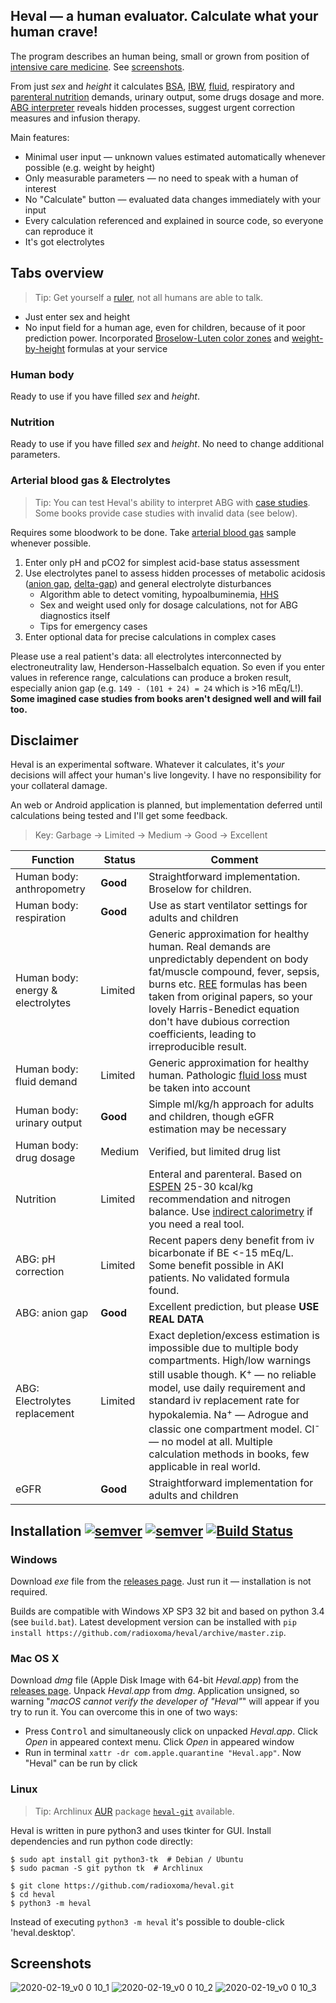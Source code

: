 ## Heval — a human evaluator. Calculate what your human crave!

The program describes an human being, small or grown from position of [intensive care medicine](https://en.wikipedia.org/wiki/Intensive_care_medicine). See [screenshots](https://github.com/radioxoma/heval#screenshots).

From just *sex* and *height* it calculates [BSA](https://en.wikipedia.org/wiki/Body_surface_area), [IBW](https://en.wikipedia.org/wiki/Human_body_weight#Ideal_body_weight), [fluid](https://en.wikipedia.org/wiki/Fluid_replacement), respiratory and [parenteral nutrition](https://en.wikipedia.org/wiki/Parenteral_nutrition) demands, urinary output, some drugs dosage and more. [ABG interpreter](https://en.wikipedia.org/wiki/Acid%E2%80%93base_homeostasis) reveals hidden processes, suggest urgent correction measures and infusion therapy.

Main features:

* Minimal user input — unknown values estimated automatically whenever possible (e.g. weight by height)
* Only measurable parameters — no need to speak with a human of interest
* No "Calculate" button — evaluated data changes immediately with your input
* Every calculation referenced and explained in source code, so everyone can reproduce it
* It's got electrolytes


## Tabs overview

> Tip: Get yourself a [ruler](https://en.wikipedia.org/wiki/Tape_measure), not all humans are able to talk.

* Just enter sex and height
* No input field for a human age, even for children, because of it poor prediction power. Incorporated [Broselow-Luten color zones](https://en.wikipedia.org/wiki/Broselow_tape) and [weight-by-height](https://en.wikipedia.org/wiki/Human_body_weight#Ideal_body_weight) formulas at your service


### Human body
Ready to use if you have filled *sex* and *height*.


### Nutrition
Ready to use if you have filled *sex* and *height*. No need to change additional parameters.


### Arterial blood gas & Electrolytes

> Tip: You can test Heval's ability to interpret ABG with [case studies](https://web.archive.org/web/20170818090331/http://fitsweb.uchc.edu/student/selectives/TimurGraham/Case_1.html). Some books provide case studies with invalid data (see below).

Requires some bloodwork to be done. Take [arterial blood gas](https://en.wikipedia.org/wiki/Arterial_blood_gas_test) sample whenever possible.
1. Enter only pH and pCO2 for simplest acid-base status assessment
2. Use electrolytes panel to assess hidden processes of metabolic acidosis ([anion gap](https://en.wikipedia.org/wiki/Anion_gap), [delta-gap](https://en.wikipedia.org/wiki/Delta_ratio)) and general electrolyte disturbances
    * Algorithm able to detect vomiting, hypoalbuminemia, [HHS](https://en.wikipedia.org/wiki/Hyperosmolar_hyperglycemic_state)
    * Sex and weight used only for dosage calculations, not for ABG diagnostics itself
    * Tips for emergency cases
3. Enter optional data for precise calculations in complex cases

Please use a real patient's data: all electrolytes interconnected by electroneutrality law, Henderson-Hasselbalch equation. So even if you enter values in reference range, calculations can produce a broken result, especially anion gap (e.g. `149 - (101 + 24) = 24` which is >16 mEq/L!).
**Some imagined case studies from books aren't designed well and will fail too.**



## Disclaimer
Heval is an experimental software. Whatever it calculates, it's *your* decisions will affect your human's live longevity. I have no responsibility for your collateral damage.

An web or Android application is planned, but implementation deferred until calculations being tested and I'll get some feedback.

> Key: Garbage -> Limited -> Medium -> Good -> Excellent

| Function | Status | Comment |
| -------- | ------ | ------- |
| Human body: anthropometry | **Good** | Straightforward implementation. Broselow for children. |
| Human body: respiration | **Good** | Use as start ventilator settings for adults and children |
| Human body: energy & electrolytes | Limited | Generic approximation for healthy human. Real demands are unpredictably dependent on body fat/muscle compound, fever, sepsis, burns etc. [REE](https://en.wikipedia.org/wiki/Resting_metabolic_rate) formulas has been taken from original papers, so your lovely Harris-Benedict equation don't have dubious correction coefficients, leading to irreproducible result. |
| Human body: fluid demand | Limited | Generic approximation for healthy human. Pathologic [fluid loss](https://en.wikipedia.org/wiki/Volume_contraction) must be taken into account |
| Human body: urinary output | **Good** | Simple ml/kg/h approach for adults and children, though eGFR estimation may be necessary |
| Human body: drug dosage | Medium | Verified, but limited drug list |
| Nutrition | Limited | Enteral and parenteral. Based on [ESPEN](https://www.espen.org/) 25-30 kcal/kg recommendation and nitrogen balance. Use [indirect calorimetry](https://en.wikipedia.org/wiki/Indirect_calorimetry) if you need a real tool. |
| ABG: pH correction | Limited | Recent papers deny benefit from iv bicarbonate if BE <-15 mEq/L. Some benefit possible in AKI patients. No validated formula found. |
| ABG: anion gap | **Good** | Excellent prediction, but please **USE REAL DATA** |
| ABG: Electrolytes replacement | Limited | Exact depletion/excess estimation is impossible due to multiple body compartments. High/low warnings still usable though. K<sup>+</sup> — no reliable model, use daily requirement and standard iv replacement rate for hypokalemia. Na<sup>+</sup> — Adrogue and classic one compartment model. Cl<sup>-</sup> — no model at all. Multiple calculation methods in books, few applicable in real world. |
| eGFR | **Good** | Straightforward implementation for adults and children |


## Installation [![semver](https://img.shields.io/github/v/release/radioxoma/heval)](https://github.com/radioxoma/heval/releases/latest/) [![semver](https://img.shields.io/github/release-date/radioxoma/heval)](https://github.com/radioxoma/heval/releases/latest/) [![Build Status](https://travis-ci.org/radioxoma/heval.svg?branch=master)](https://travis-ci.org/radioxoma/heval)

### Windows

Download *exe* file from the [releases page](https://github.com/radioxoma/heval/releases/latest/). Just run it — installation is not required.

Builds are compatible with Windows XP SP3 32 bit and based on python 3.4 (see `build.bat`). Latest development version can be installed with `pip install https://github.com/radioxoma/heval/archive/master.zip`.

### Mac OS X

Download *dmg* file (Apple Disk Image with 64-bit *Heval.app*) from the [releases page](https://github.com/radioxoma/heval/releases/latest/). Unpack *Heval.app* from *dmg*. Application unsigned, so warning "*macOS cannot verify the developer of "Heval"*" will appear if you try to run it. You can overcome this in one of two ways:

* Press <kbd>Control</kbd> and simultaneously click on unpacked *Heval.app*. Click *Open* in appeared context menu. Click *Open* in appeared window
* Run in terminal `xattr -dr com.apple.quarantine "Heval.app"`. Now "Heval" can be run by click


### Linux

> Tip: Archlinux [AUR](https://wiki.archlinux.org/index.php/Arch_User_Repository) package [`heval-git`](https://aur.archlinux.org/packages/heval-git/) available.

Heval is written in pure python3 and uses tkinter for GUI. Install dependencies and run python code directly:

    $ sudo apt install git python3-tk  # Debian / Ubuntu
    $ sudo pacman -S git python tk  # Archlinux

    $ git clone https://github.com/radioxoma/heval.git
    $ cd heval
    $ python3 -m heval

Instead of executing `python3 -m heval` it's possible to double-click 'heval.desktop'.


## Screenshots

![2020-02-19_v0 0 10_1](https://user-images.githubusercontent.com/4701641/74849673-0e404600-534a-11ea-83e2-75a03a67a07f.png)
![2020-02-19_v0 0 10_2](https://user-images.githubusercontent.com/4701641/74849686-1304fa00-534a-11ea-9373-7bfd30e39271.png)
![2020-02-19_v0 0 10_3](https://user-images.githubusercontent.com/4701641/74849895-56f7ff00-534a-11ea-94ca-3d6b609b3832.png)
